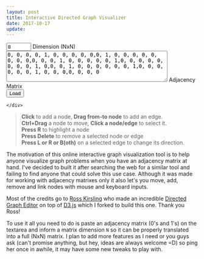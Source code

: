 ```yaml
---
layout: post
title: Interactive Directed Graph Visualizer
date: 2017-10-17
update:
---
```

<style>
{% include graph.css %}
</style>

<div class="well graph-demo">
	<div id="div_graph" class="div_graph"></div>
	<div>
		<div class="form-inline">
		    <div class="form-group">
		<input type="textarea" id="input_dimension" value="8" size="5"/>
		<label for="input_dimension">Dimension (NxN)</label>
		</div>
		</div>
		<div class="form-inline">
		    <div class="form-group">
		<textarea id="input_data" rows="5" cols="50">0, 0, 0, 0, 1, 0, 0, 0, 0, 0,0, 1, 0, 0, 0, 0, 0, 0, 0, 0,0, 0, 0, 1, 0, 0, 0, 0, 0, 1,0, 0, 0, 0, 0, 0, 0, 0, 1, 0,0, 0, 1, 0, 0, 0, 0, 0, 0, 1,0, 0, 0, 0, 0, 0, 1, 0, 0, 0,0, 0, 0, 0
		</textarea>
		<label for="input_data" class="input_data">Adjacency Matrix</label>
		</div>
		</div>
		<div class="form-btn">
			<button onclick="load(plot);" class="btn btn-primary">Load</button>
		</div>

	</div>
</div>


> **Click** to add a node, **Drag from-to node** to add an edge.  
> **Ctrl+Drag** a node to move, **Click a node/edge** to select it.  
> **Press R** to highlight a node  
> **Press Delete** to remove a selected node or edge  
> **Press L or R or B(oth)** on a selected edge to change its direction.

<script type="text/javascript">
{% include d3.v3.min.js %}
{% include graph.js %}
var plot = start();
</script>


The motivation of this online interactive graph visualization tool is to help anyone visualize graph problems when you have an adjacency matrix at hand. I've decided to built it after searching the web for a similar tool and failing to find anyone that could solve this use case. Although it was made for working with adjacency matrixes only it also let's you move, add, remove and link nodes with mouse and keyboard inputs.

Most of the credits go to [Ross Kirsling](https://github.com/rkirsling) who made an incredible [Directed Graph Editor](http://bl.ocks.org/rkirsling/5001347) on top of [D3.js](https://d3js.org) which I forked to build this one. Thank you Ross!

To use it all you need to do is paste an adjacency matrix (0's and 1's) on the textarea and inform a matrix dimension <code>N</code> so it can be properly translated into a full (NxN) matrix. I plan to add more features as I need or you guys ask (can't promise anything, but hey, ideas are always welcome =D) so ping her once in awhile, it may have some new tweaks to play with.